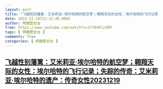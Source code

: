 ```yaml
---
layout: post
title: "飞越性别藩篱：艾米莉亚·埃尔哈特的航空梦；翱翔天际的女性：埃尔哈特的飞行记录；失踪的传奇：艾米莉亚·埃尔哈特的遗产：传奇女性20231219"
date: 2023-12-19T22:12:48.000Z
author: 明鏡歷史台
from: https://www.youtube.com/watch?v=1Yf0V0lzSRM
tags: [ 明鏡歷史台 ]
comments: True
categories: [ 明鏡歷史台 ]
---
```

<!--1703023968000-->
[飞越性别藩篱：艾米莉亚·埃尔哈特的航空梦；翱翔天际的女性：埃尔哈特的飞行记录；失踪的传奇：艾米莉亚·埃尔哈特的遗产：传奇女性20231219](https://www.youtube.com/watch?v=1Yf0V0lzSRM)
------

<div>

</div>
